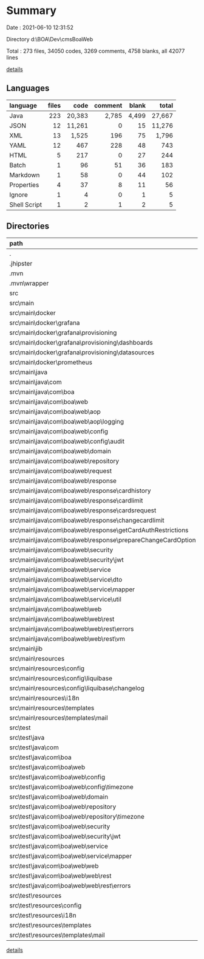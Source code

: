 # Summary

Date : 2021-06-10 12:31:52

Directory d:\BOA\Dev\cmsBoaWeb

Total : 273 files,  34050 codes, 3269 comments, 4758 blanks, all 42077 lines

[details](details.md)

## Languages
| language | files | code | comment | blank | total |
| :--- | ---: | ---: | ---: | ---: | ---: |
| Java | 223 | 20,383 | 2,785 | 4,499 | 27,667 |
| JSON | 12 | 11,261 | 0 | 15 | 11,276 |
| XML | 13 | 1,525 | 196 | 75 | 1,796 |
| YAML | 12 | 467 | 228 | 48 | 743 |
| HTML | 5 | 217 | 0 | 27 | 244 |
| Batch | 1 | 96 | 51 | 36 | 183 |
| Markdown | 1 | 58 | 0 | 44 | 102 |
| Properties | 4 | 37 | 8 | 11 | 56 |
| Ignore | 1 | 4 | 0 | 1 | 5 |
| Shell Script | 1 | 2 | 1 | 2 | 5 |

## Directories
| path | files | code | comment | blank | total |
| :--- | ---: | ---: | ---: | ---: | ---: |
| . | 273 | 34,050 | 3,269 | 4,758 | 42,077 |
| .jhipster | 7 | 277 | 0 | 7 | 284 |
| .mvn | 2 | 78 | 31 | 12 | 121 |
| .mvn\wrapper | 2 | 78 | 31 | 12 | 121 |
| src | 254 | 25,346 | 3,114 | 4,632 | 33,092 |
| src\main | 214 | 19,838 | 2,582 | 3,455 | 25,875 |
| src\main\docker | 8 | 3,882 | 41 | 15 | 3,938 |
| src\main\docker\grafana | 3 | 3,816 | 20 | 6 | 3,842 |
| src\main\docker\grafana\provisioning | 3 | 3,816 | 20 | 6 | 3,842 |
| src\main\docker\grafana\provisioning\dashboards | 2 | 3,788 | 0 | 3 | 3,791 |
| src\main\docker\grafana\provisioning\datasources | 1 | 28 | 20 | 3 | 51 |
| src\main\docker\prometheus | 1 | 12 | 15 | 5 | 32 |
| src\main\java | 186 | 14,917 | 2,252 | 3,328 | 20,497 |
| src\main\java\com | 186 | 14,917 | 2,252 | 3,328 | 20,497 |
| src\main\java\com\boa | 186 | 14,917 | 2,252 | 3,328 | 20,497 |
| src\main\java\com\boa\web | 186 | 14,917 | 2,252 | 3,328 | 20,497 |
| src\main\java\com\boa\web\aop | 1 | 60 | 26 | 14 | 100 |
| src\main\java\com\boa\web\aop\logging | 1 | 60 | 26 | 14 | 100 |
| src\main\java\com\boa\web\config | 19 | 489 | 149 | 136 | 774 |
| src\main\java\com\boa\web\config\audit | 2 | 51 | 29 | 12 | 92 |
| src\main\java\com\boa\web\domain | 12 | 1,212 | 68 | 342 | 1,622 |
| src\main\java\com\boa\web\repository | 12 | 176 | 42 | 73 | 291 |
| src\main\java\com\boa\web\request | 27 | 2,583 | 33 | 706 | 3,322 |
| src\main\java\com\boa\web\response | 53 | 2,665 | 248 | 771 | 3,684 |
| src\main\java\com\boa\web\response\cardhistory | 9 | 522 | 0 | 117 | 639 |
| src\main\java\com\boa\web\response\cardlimit | 2 | 193 | 0 | 45 | 238 |
| src\main\java\com\boa\web\response\cardsrequest | 9 | 659 | 19 | 152 | 830 |
| src\main\java\com\boa\web\response\changecardlimit | 1 | 18 | 3 | 7 | 28 |
| src\main\java\com\boa\web\response\getCardAuthRestrictions | 4 | 167 | 3 | 51 | 221 |
| src\main\java\com\boa\web\response\prepareChangeCardOption | 3 | 74 | 9 | 28 | 111 |
| src\main\java\com\boa\web\security | 9 | 267 | 45 | 78 | 390 |
| src\main\java\com\boa\web\security\jwt | 3 | 142 | 4 | 36 | 182 |
| src\main\java\com\boa\web\service | 24 | 5,457 | 998 | 771 | 7,226 |
| src\main\java\com\boa\web\service\dto | 3 | 172 | 11 | 58 | 241 |
| src\main\java\com\boa\web\service\mapper | 2 | 63 | 9 | 15 | 87 |
| src\main\java\com\boa\web\service\util | 3 | 87 | 67 | 27 | 181 |
| src\main\java\com\boa\web\web | 27 | 1,920 | 624 | 420 | 2,964 |
| src\main\java\com\boa\web\web\rest | 27 | 1,920 | 624 | 420 | 2,964 |
| src\main\java\com\boa\web\web\rest\errors | 9 | 215 | 12 | 63 | 290 |
| src\main\java\com\boa\web\web\rest\vm | 4 | 80 | 13 | 33 | 126 |
| src\main\jib | 1 | 2 | 1 | 2 | 5 |
| src\main\resources | 19 | 1,037 | 288 | 110 | 1,435 |
| src\main\resources\config | 13 | 768 | 261 | 73 | 1,102 |
| src\main\resources\config\liquibase | 9 | 483 | 104 | 47 | 634 |
| src\main\resources\config\liquibase\changelog | 8 | 462 | 102 | 43 | 607 |
| src\main\resources\i18n | 1 | 14 | 4 | 4 | 22 |
| src\main\resources\templates | 4 | 216 | 0 | 26 | 242 |
| src\main\resources\templates\mail | 3 | 75 | 0 | 3 | 78 |
| src\test | 40 | 5,508 | 532 | 1,177 | 7,217 |
| src\test\java | 36 | 5,390 | 502 | 1,160 | 7,052 |
| src\test\java\com | 36 | 5,390 | 502 | 1,160 | 7,052 |
| src\test\java\com\boa | 36 | 5,390 | 502 | 1,160 | 7,052 |
| src\test\java\com\boa\web | 36 | 5,390 | 502 | 1,160 | 7,052 |
| src\test\java\com\boa\web\config | 3 | 260 | 6 | 69 | 335 |
| src\test\java\com\boa\web\config\timezone | 1 | 136 | 3 | 35 | 174 |
| src\test\java\com\boa\web\domain | 7 | 133 | 0 | 35 | 168 |
| src\test\java\com\boa\web\repository | 3 | 246 | 6 | 58 | 310 |
| src\test\java\com\boa\web\repository\timezone | 2 | 107 | 3 | 36 | 146 |
| src\test\java\com\boa\web\security | 4 | 343 | 6 | 76 | 425 |
| src\test\java\com\boa\web\security\jwt | 2 | 182 | 0 | 44 | 226 |
| src\test\java\com\boa\web\service | 4 | 536 | 16 | 110 | 662 |
| src\test\java\com\boa\web\service\mapper | 1 | 107 | 3 | 32 | 142 |
| src\test\java\com\boa\web\web | 14 | 3,849 | 468 | 805 | 5,122 |
| src\test\java\com\boa\web\web\rest | 14 | 3,849 | 468 | 805 | 5,122 |
| src\test\java\com\boa\web\web\rest\errors | 2 | 158 | 3 | 37 | 198 |
| src\test\resources | 4 | 118 | 30 | 17 | 165 |
| src\test\resources\config | 1 | 78 | 30 | 8 | 116 |
| src\test\resources\i18n | 1 | 1 | 0 | 1 | 2 |
| src\test\resources\templates | 1 | 1 | 0 | 1 | 2 |
| src\test\resources\templates\mail | 1 | 1 | 0 | 1 | 2 |

[details](details.md)